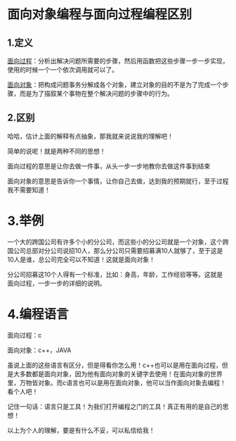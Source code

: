 # 面向对象编程与面向过程编程区别


## 1.定义

[面向过程](https://baike.baidu.com/item/%E9%9D%A2%E5%90%91%E8%BF%87%E7%A8%8B/9957246?fr=aladdin)：分析出解决问题所需要的步骤，然后用函数把这些步骤一步一步实现，使用的时候一个一个依次调用就可以了。

[面向对象](https://baike.baidu.com/item/%E9%9D%A2%E5%90%91%E5%AF%B9%E8%B1%A1%E6%80%9D%E6%83%B3/240989)：把构成问题事务分解成各个对象，建立对象的目的不是为了完成一个步骤，而是为了描叙某个事物在整个解决问题的步骤中的行为。


## 2.区别

哈哈，估计上面的解释有点抽象，那我就来说说我的理解吧！

简单的说呢！就是两种不同的思想！

面向过程的意思是让你去做一件事，从头一步一步地教你去做这件事到结束

面向对象的意思是告诉你一个事情，让你自己去做，达到我的预期就行，至于过程我不需要知道！

# 3.举例

一个大的跨国公司有许多个小的分公司，而这些小的分公司就是一个对象，这个跨国公司总部对分公司说招10人，那么分公司只需要招募满10人就够了，至于这是10人是谁，总公司完全可以不知道！这就是面向对象！

分公司招募这10个人得有一个标准，比如：身高，年龄，工作经验等等。这就是面向过程，一步一步的详细的说明。

# 4.编程语言

面向过程：c

面向对象：c++，JAVA

虽说上面的这些语言有区分，但是得看你怎么用！c++也可以是用在面向过程，但是大多数都是面向对象，因为他有面向对象的关键字去使用！在面向对象的世界里，万物皆对象。而c语言也可以是用在面向对象，他可以当作面向对象去编程！看个人吧！

记住一句话：语言只是工具！为我们打开编程之门的工具！真正有用的是自己的思想！

以上为个人的理解，要是有什么不妥，可以私信给我！
